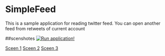 # SimpleFeed

This is a sample application for reading twitter feed. You can open another feed from retweets of current account


##scenshotes
[![Run application!](http://dropinlocal.com/wp-content/uploads/2014/07/play-icon.png)](https://appetize.io/embed/cdj6hkbcn8jr1vfxbha9ky4k5w?device=iphone6&scale=100&autoplay=true&orientation=portrait&deviceColor=black)

[Sceen 1](http://cdn.latyntsev.info/gh/simplefeed/screen1.png)
[Sceen 2](http://cdn.latyntsev.info/gh/simplefeed/screen2.png)
[Sceen 3](http://cdn.latyntsev.info/gh/simplefeed/screen3.png)
